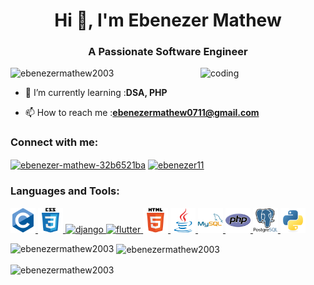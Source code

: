 <h1 align="center">Hi 👋, I'm Ebenezer Mathew</h1>
<h3 align="center">A Passionate Software Engineer</h3>

<img align="right" alt="coding" width="200" src="https://i.pinimg.com/originals/9c/18/fd/9c18fda9d8c4cf51e8bb2ac13e02dc93.gif">

<p align="left"> <img src="https://komarev.com/ghpvc/?username=ebenezermathew2003&label=Profile%20views&color=0e75b6&style=flat" alt="ebenezermathew2003" /> </p>

- 🌱 I’m currently learning :**DSA, PHP**

- 📫 How to reach me :**ebenezermathew0711@gmail.com**

<h3 align="left">Connect with me:</h3>
<p align="left">
<a href="https://linkedin.com/in/ebenezer-mathew-32b6521ba" target="blank"><img align="center" src="https://raw.githubusercontent.com/rahuldkjain/github-profile-readme-generator/master/src/images/icons/Social/linked-in-alt.svg" alt="ebenezer-mathew-32b6521ba" height="30" width="40" /></a>
<a href="https://www.codechef.com/users/ebenezer11" target="blank"><img align="center" src="https://cdn.jsdelivr.net/npm/simple-icons@3.1.0/icons/codechef.svg" alt="ebenezer11" height="30" width="40" /></a>
</p>

<h3 align="left">Languages and Tools:</h3>
<p align="left"> <a href="https://www.cprogramming.com/" target="_blank" rel="noreferrer"> <img src="https://raw.githubusercontent.com/devicons/devicon/master/icons/c/c-original.svg" alt="c" width="40" height="40"/> </a> <a href="https://www.w3schools.com/css/" target="_blank" rel="noreferrer"> <img src="https://raw.githubusercontent.com/devicons/devicon/master/icons/css3/css3-original-wordmark.svg" alt="css3" width="40" height="40"/> </a> <a href="https://www.djangoproject.com/" target="_blank" rel="noreferrer"> <img src="https://cdn.worldvectorlogo.com/logos/django.svg" alt="django" width="40" height="40"/> </a> <a href="https://flutter.dev" target="_blank" rel="noreferrer"> <img src="https://www.vectorlogo.zone/logos/flutterio/flutterio-icon.svg" alt="flutter" width="40" height="40"/> </a> <a href="https://www.w3.org/html/" target="_blank" rel="noreferrer"> <img src="https://raw.githubusercontent.com/devicons/devicon/master/icons/html5/html5-original-wordmark.svg" alt="html5" width="40" height="40"/> </a> <a href="https://www.java.com" target="_blank" rel="noreferrer"> <img src="https://raw.githubusercontent.com/devicons/devicon/master/icons/java/java-original.svg" alt="java" width="40" height="40"/> </a> <a href="https://www.mysql.com/" target="_blank" rel="noreferrer"> <img src="https://raw.githubusercontent.com/devicons/devicon/master/icons/mysql/mysql-original-wordmark.svg" alt="mysql" width="40" height="40"/> </a> <a href="https://www.php.net" target="_blank" rel="noreferrer"> <img src="https://raw.githubusercontent.com/devicons/devicon/master/icons/php/php-original.svg" alt="php" width="40" height="40"/> </a> <a href="https://www.postgresql.org" target="_blank" rel="noreferrer"> <img src="https://raw.githubusercontent.com/devicons/devicon/master/icons/postgresql/postgresql-original-wordmark.svg" alt="postgresql" width="40" height="40"/> </a> <a href="https://www.python.org" target="_blank" rel="noreferrer"> <img src="https://raw.githubusercontent.com/devicons/devicon/master/icons/python/python-original.svg" alt="python" width="40" height="40"/> </a> </p>

<p><img align="left" src="https://github-readme-stats.vercel.app/api/top-langs?username=ebenezermathew2003&show_icons=true&locale=en&layout=compact" alt="ebenezermathew2003" /></p>

<p>&nbsp;<img align="center" src="https://github-readme-stats.vercel.app/api?username=ebenezermathew2003&show_icons=true&locale=en" alt="ebenezermathew2003" /></p>

<p><img align="center" src="https://github-readme-streak-stats.herokuapp.com/?user=ebenezermathew2003&" alt="ebenezermathew2003" /></p>
